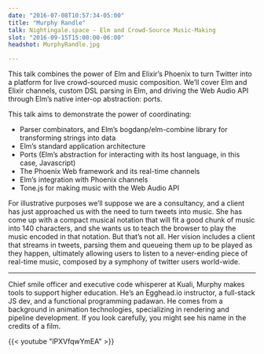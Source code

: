 ```yaml
---
date: "2016-07-08T10:57:34-05:00"
title: "Murphy Randle"
talk: Nightingale.space - Elm and Crowd-Source Music-Making
slot: "2016-09-15T15:00:00-06:00"
headshot: MurphyRandle.jpg

---
```


This talk combines the power of Elm and Elixir’s Phoenix to turn Twitter into a
platform for live crowd-sourced music composition. We’ll cover Elm and Elixir
channels, custom DSL parsing in Elm, and driving the Web Audio API through Elm’s
native inter-op abstraction: ports.

<!--more-->

This talk aims to demonstrate the power of coordinating:

- Parser combinators, and Elm’s bogdanp/elm-combine library for transforming
  strings into data
- Elm’s standard application architecture
- Ports (Elm’s abstraction for interacting with its host language, in this case,
  Javascript)
- The Phoenix Web framework and its real-time channels
- Elm’s integration with Phoenix channels
- Tone.js for making music with the Web Audio API

For illustrative purposes we’ll suppose we are a consultancy, and a client has
just approached us with the need to turn tweets into music. She has come up with
a compact musical notation that will fit a good chunk of music into 140
characters, and she wants us to teach the browser to play the music encoded in
that notation. But that’s not all. Her vision includes a client that streams in
tweets, parsing them and queueing them up to be played as they happen,
ultimately allowing users to listen to a never-ending piece of real-time music,
composed by a symphony of twitter users world-wide.

---

Chief smile officer and executive code whisperer at Kuali, Murphy makes tools to
support higher education. He’s an Egghead.io instructor, a full-stack JS dev,
and a functional programming padawan. He comes from a background in animation
technologies, specializing in rendering and pipeline development. If you look
carefully, you might see his name in the credits of a film.

{{< youtube "lPXVfqwYmEA" >}}
